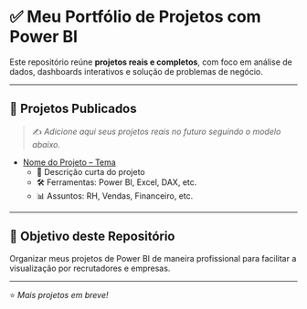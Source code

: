 
# ✅ Meu Portfólio de Projetos com Power BI

Este repositório reúne **projetos reais e completos**, com foco em análise de dados, dashboards interativos e solução de problemas de negócio.

---

## 🔗 Projetos Publicados

> ✍️ *Adicione aqui seus projetos reais no futuro seguindo o modelo abaixo.*

- [Nome do Projeto – Tema](LINK_DO_REPOSITORIO)
  - 📌 Descrição curta do projeto
  - 🛠️ Ferramentas: Power BI, Excel, DAX, etc.
  - 📊 Assuntos: RH, Vendas, Financeiro, etc.

---

## 🧠 Objetivo deste Repositório

Organizar meus projetos de Power BI de maneira profissional para facilitar a visualização por recrutadores e empresas.

---

⭐ *Mais projetos em breve!*

